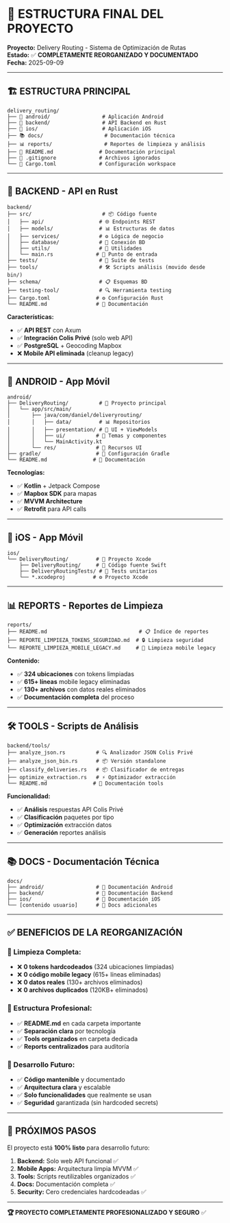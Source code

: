 # 📁 ESTRUCTURA FINAL DEL PROYECTO

**Proyecto:** Delivery Routing - Sistema de Optimización de Rutas  
**Estado:** ✅ **COMPLETAMENTE REORGANIZADO Y DOCUMENTADO**  
**Fecha:** 2025-09-09

---

## 🏗️ ESTRUCTURA PRINCIPAL

```
delivery_routing/
├── 📱 android/                 # Aplicación Android
├── 🦀 backend/                 # API Backend en Rust
├── 🍎 ios/                     # Aplicación iOS  
├── 📚 docs/                    # Documentación técnica
├── 📊 reports/                 # Reportes de limpieza y análisis
├── 📄 README.md               # Documentación principal
├── 📝 .gitignore              # Archivos ignorados
└── 🔧 Cargo.toml              # Configuración workspace
```

---

## 🦀 BACKEND - API en Rust

```
backend/
├── src/                       # 📦 Código fuente
│   ├── api/                  # 🌐 Endpoints REST
│   ├── models/               # 📊 Estructuras de datos
│   ├── services/             # ⚙️ Lógica de negocio
│   ├── database/             # 💾 Conexión BD
│   ├── utils/                # 🔧 Utilidades
│   └── main.rs              # 🚀 Punto de entrada
├── tests/                    # 🧪 Suite de tests
├── tools/                    # 🛠️ Scripts análisis (movido desde bin/)
├── schema/                   # 📋 Esquemas BD
├── testing-tool/             # 🔍 Herramienta testing
├── Cargo.toml               # ⚙️ Configuración Rust
└── README.md                # 📖 Documentación
```

**Características:**
- ✅ **API REST** con Axum
- ✅ **Integración Colis Privé** (solo web API)
- ✅ **PostgreSQL** + Geocoding Mapbox
- ❌ **Mobile API eliminada** (cleanup legacy)

---

## 📱 ANDROID - App Móvil

```
android/
├── DeliveryRouting/          # 📱 Proyecto principal
│   └── app/src/main/
│       ├── java/com/daniel/deliveryrouting/
│       │   ├── data/         # 📊 Repositorios
│       │   ├── presentation/ # 🎨 UI + ViewModels
│       │   ├── ui/          # 🎨 Temas y componentes
│       │   └── MainActivity.kt
│       └── res/             # 🎨 Recursos UI
├── gradle/                  # 🔧 Configuración Gradle
└── README.md               # 📖 Documentación
```

**Tecnologías:**
- ✅ **Kotlin** + Jetpack Compose
- ✅ **Mapbox SDK** para mapas
- ✅ **MVVM Architecture**
- ✅ **Retrofit** para API calls

---

## 🍎 iOS - App Móvil

```
ios/
└── DeliveryRouting/         # 📱 Proyecto Xcode
    ├── DeliveryRouting/     # 📁 Código fuente Swift
    ├── DeliveryRoutingTests/ # 🧪 Tests unitarios
    └── *.xcodeproj         # ⚙️ Proyecto Xcode
```

---

## 📊 REPORTS - Reportes de Limpieza

```
reports/
├── README.md                              # 📋 Índice de reportes
├── REPORTE_LIMPIEZA_TOKENS_SEGURIDAD.md  # 🔒 Limpieza seguridad
└── REPORTE_LIMPIEZA_MOBILE_LEGACY.md     # 📱 Limpieza mobile legacy
```

**Contenido:**
- ✅ **324 ubicaciones** con tokens limpiadas
- ✅ **615+ líneas** mobile legacy eliminadas  
- ✅ **130+ archivos** con datos reales eliminados
- ✅ **Documentación completa** del proceso

---

## 🛠️ TOOLS - Scripts de Análisis

```
backend/tools/
├── analyze_json.rs          # 🔍 Analizador JSON Colis Privé
├── analyze_json_bin.rs      # 📦 Versión standalone
├── classify_deliveries.rs   # 📦 Clasificador de entregas
├── optimize_extraction.rs   # ⚡ Optimizador extracción
└── README.md               # 📖 Documentación tools
```

**Funcionalidad:**
- ✅ **Análisis** respuestas API Colis Privé
- ✅ **Clasificación** paquetes por tipo
- ✅ **Optimización** extracción datos
- ✅ **Generación** reportes análisis

---

## 📚 DOCS - Documentación Técnica

```
docs/
├── android/                 # 📱 Documentación Android
├── backend/                 # 🦀 Documentación Backend
├── ios/                     # 🍎 Documentación iOS
└── [contenido usuario]      # 📝 Docs adicionales
```

---

## ✅ BENEFICIOS DE LA REORGANIZACIÓN

### **🧹 Limpieza Completa:**
- ❌ **0 tokens hardcodeados** (324 ubicaciones limpiadas)
- ❌ **0 código mobile legacy** (615+ líneas eliminadas)
- ❌ **0 datos reales** (130+ archivos eliminados)
- ❌ **0 archivos duplicados** (120KB+ eliminados)

### **📁 Estructura Profesional:**
- ✅ **README.md** en cada carpeta importante
- ✅ **Separación clara** por tecnología
- ✅ **Tools organizados** en carpeta dedicada
- ✅ **Reports centralizados** para auditoría

### **🚀 Desarrollo Futuro:**
- ✅ **Código mantenible** y documentado
- ✅ **Arquitectura clara** y escalable
- ✅ **Solo funcionalidades** que realmente se usan
- ✅ **Seguridad** garantizada (sin hardcoded secrets)

---

## 🎯 PRÓXIMOS PASOS

El proyecto está **100% listo** para desarrollo futuro:

1. **Backend:** Solo web API funcional ✅
2. **Mobile Apps:** Arquitectura limpia MVVM ✅  
3. **Tools:** Scripts reutilizables organizados ✅
4. **Docs:** Documentación completa ✅
5. **Security:** Cero credenciales hardcodeadas ✅

---

**🏆 PROYECTO COMPLETAMENTE PROFESIONALIZADO Y SEGURO** ✅